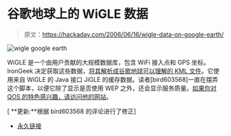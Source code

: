 # 谷歌地球上的 WiGLE 数据

> 原文：<https://hackaday.com/2006/06/16/wigle-data-on-google-earth/>

![wigle google earth](img/bc2d0510775e8274baa18737980dac33.png)

WiGLE 是一个由用户贡献的大规模数据库，包含 WiFi 接入点和 GPS 坐标。IronGeek 决定获取这些数据，[将其解析成谷歌地球可以理解的 KML 文件](http://www.irongeek.com/i.php?page=security/wigletogoogleearth)。它使用来自 WiGLE 的 Java 接口 JiGLE 的缓存数据。读者[bird603568]一直在摆弄这个脚本，以便它除了显示是否使用 WEP 之外，还会显示服务质量。[如果你对 QOS 的特色感兴趣，请访问他的网站](http://www.personal.psu.edu/rlr5018/ge/)。

[ **更新:**根据 bird603568 的评论进行了修正]

*   [永久链接](http://www.irongeek.com/i.php?page=security/wigletogoogleearth)